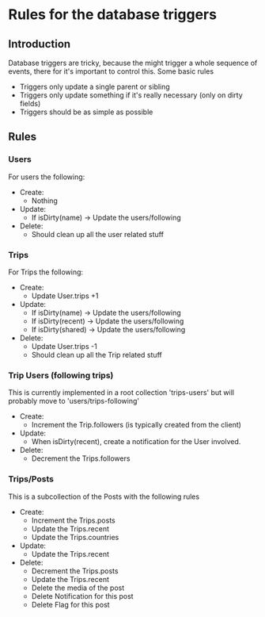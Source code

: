 # Rules for the database triggers

## Introduction 

Database triggers are tricky, because the might trigger a whole sequence of events, there for it's important to control this. Some basic rules

- Triggers only update a single parent or sibling
- Triggers only update something if it's really necessary (only on dirty fields)
- Triggers should be as simple as possible

## Rules

### Users

For users the following:

- Create: 
  - Nothing
- Update: 
   - If isDirty(name) -> Update the users/following
- Delete:
   - Should clean up all the user related stuff 

### Trips

For Trips the following:

- Create:
  - Update User.trips +1
- Update:
  - If isDirty(name) -> Update the users/following
  - If isDirty(recent) -> Update the users/following
  - If isDirty(shared) -> Update the users/following
- Delete:
  - Update User.trips -1
  - Should clean up all the Trip related stuff

### Trip Users (following trips)

This is currently implemented in a root collection 'trips-users' but will probably move to 'users/trips-following'

- Create:
  - Increment the Trip.followers (is typically created from the client)
- Update:
  - When isDirty(recent), create a notification for the User involved. 
- Delete:
  - Decrement the Trips.followers
  
### Trips/Posts

This is a subcollection of the Posts with the following rules

- Create:
  - Increment the Trips.posts
  - Update the Trips.recent
  - Update the Trips.countries
- Update:
  - Update the Trips.recent
- Delete:
  - Decrement the Trips.posts
  - Update the Trips.recent
  - Delete the media of the post
  - Delete Notification for this post
  - Delete Flag for this post


